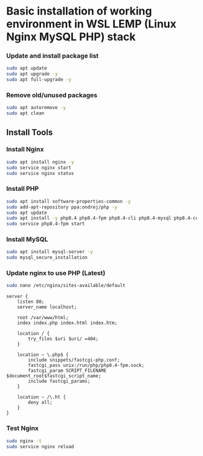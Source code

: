 # Basic installation of working environment in WSL LEMP (Linux Nginx MySQL PHP) stack

### Update and install package list
``` bash
sudo apt update
sudo apt upgrade -y
sudo apt full-upgrade -y
```

### Remove old/unused packages
``` bash
sudo apt autoremove -y
sudo apt clean
```

## Install Tools

### Install Nginx
``` bash
sudo apt install nginx -y
sudo service nginx start
sudo service nginx status
```

### Install PHP
``` bash
sudo apt install software-properties-common -y
sudo add-apt-repository ppa:ondrej/php -y
sudo apt update
sudo apt install -y php8.4 php8.4-fpm php8.4-cli php8.4-mysql php8.4-curl php8.4-xml php8.4-mbstring php8.4-zip php8.4-gd
sudo service php8.4-fpm start
```

### Install MySQL
``` bash
sudo apt install mysql-server -y
sudo mysql_secure_installation
```

### Update nginx to use PHP (Latest)
``` bash
sudo nano /etc/nginx/sites-available/default
```

```
server {
    listen 80;
    server_name localhost;

    root /var/www/html;
    index index.php index.html index.htm;

    location / {
        try_files $uri $uri/ =404;
    }

    location ~ \.php$ {
        include snippets/fastcgi-php.conf;
        fastcgi_pass unix:/run/php/php8.4-fpm.sock;
        fastcgi_param SCRIPT_FILENAME $document_root$fastcgi_script_name;
        include fastcgi_params;
    }

    location ~ /\.ht {
        deny all;
    }
}
```

### Test Nginx
``` bash
sudo nginx -t
sudo service nginx reload
```



